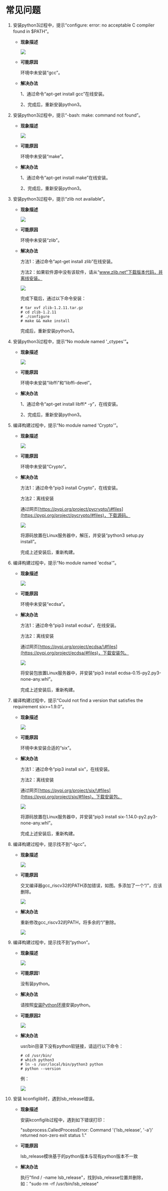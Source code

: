 # 常见问题<a name="ZH-CN_TOPIC_0000001053143860"></a>

1.  安装python3过程中，提示“configure: error: no acceptable C compiler found in $PATH”。
    -   **现象描述**

        ![](figures/zh-cn_image_0000001053782588.png)

    -   **可能原因**

        环境中未安装“gcc”。

    -   **解决办法**

        1、通过命令“apt-get install gcc”在线安装。

        2、完成后，重新安装python3。


2.  安装python3过程中，提示“-bash: make: command not found”。
    -   **现象描述**

        ![](figures/zh-cn_image_0000001053302604.png)

    -   **可能原因**

        环境中未安装“make”。

    -   **解决办法**

        1、通过命令“apt-get install make”在线安装。

        2、完成后，重新安装python3。


3.  安装python3过程中，提示“zlib not available”。
    -   **现象描述**

        ![](figures/zh-cn_image_0000001053183929.png)

    -   **可能原因**

        环境中未安装“zlib”。

    -   **解决办法**

        方法1：通过命令“apt-get install zlib”在线安装。

        方法2：如果软件源中没有该软件，请从“www.zlib.net”下载版本代码，并离线安装。

        ![](figures/10.png)

        完成下载后，通过以下命令安装：

        ```
        # tar xvf zlib-1.2.11.tar.gz
        # cd zlib-1.2.11
        # ./configure
        # make && make install
        ```

        完成后，重新安装python3。


4.  安装python3过程中，提示“No module named '\_ctypes'”**。**
    -   **现象描述**

        ![](figures/zh-cn_image_0000001052623895.png)


    -   **可能原因**

        环境中未安装“libffi”和“libffi-devel”。


    -   **解决办法**

        1、通过命令“apt-get install libffi\* -y”，在线安装。

        2、完成后，重新安装python3。


5.  编译构建过程中，提示“No module named 'Crypto'”。
    -   **现象描述**

        ![](figures/zh-cn_image_0000001052983874.png)


    -   **可能原因**

        环境中未安装“Crypto”。


    -   **解决办法**

        方法1：通过命令“pip3 install Crypto”，在线安装。

        方法2：离线安装

        通过网页[https://pypi.org/project/pycrypto/\#files](https://pypi.org/project/pycrypto/#files)，下载源码。

        ![](figures/zh-cn_image_0000001053462612.png)

        将源码放置在Linux服务器中，解压，并安装“python3 setup.py install”。

        完成上述安装后，重新构建。


6.  编译构建过程中，提示“No module named 'ecdsa'”。
    -   **现象描述**

        ![](figures/18.png)


    -   **可能原因**

        环境中未安装“ecdsa”。


    -   **解决办法**

        方法1：通过命令“pip3 install ecdsa”，在线安装。

        方法2：离线安装

        通过网页[https://pypi.org/project/ecdsa/\#files](https://pypi.org/project/ecdsa/#files)，下载安装包。

        ![](figures/zh-cn_image_0000001053022609.png)

        将安装包放置Linux服务器中，并安装“pip3 install ecdsa-0.15-py2.py3-none-any.whl”。

        完成上述安装后，重新构建。


7.  编译构建过程中，提示“Could not find a version that satisfies the requirement six\>=1.9.0”。
    -   **现象描述**

        ![](figures/zh-cn_image_0000001052862621.png)


    -   **可能原因**

        环境中未安装合适的“six”。


    -   **解决办法**

        方法1：通过命令“pip3 install six”，在线安装。

        方法2：离线安装

        通过网页[https://pypi.org/project/six/\#files](https://pypi.org/project/six/#files)，下载安装包。

        ![](figures/zh-cn_image_0000001052742629.png)

        将源码放置在Linux服务器中，并安装“pip3 install six-1.14.0-py2.py3-none-any.whl”。

        完成上述安装后，重新构建。


8.  编译构建过程中，提示找不到“-lgcc”。
    -   **现象描述**

        ![](figures/zh-cn_image_0000001053142611.png)


    -   **可能原因**

        交叉编译器gcc\_riscv32的PATH添加错误，如图。多添加了一个“/”，应该删除。

        ![](figures/zh-cn_image_0000001055682654.png)


    -   **解决办法**

        重新修改gcc\_riscv32的PATH，将多余的“/”删除。

        ![](figures/zh-cn_image_0000001054804171.png)


9.  编译构建过程中，提示找不到“python”。
    -   **现象描述**

        ![](figures/zh-cn_image_0000001055172843.png)


    -   **可能原因**1

        没有装python。

    -   **解决办法**

        请按照[安装Python环境](搭建环境.md#section126831816258)安装python。

    -   **可能原因2**

        ![](figures/zh-cn_image_0000001055372855.png)

    -   **解决办法**

        usr/bin目录下没有python软链接，请运行以下命令：

        ```
        # cd /usr/bin/
        # which python3
        # ln -s /usr/local/bin/python3 python
        # python --version
        ```

        例：

        ![](figures/zh-cn_image_0000001055012855.png)


10. 安装 kconfiglib时，遇到lsb\_release错误。
    -   **现象描述**

        安装kconfiglib过程中，遇到如下错误打印：

        "subprocess.CalledProcessError: Command '\('lsb\_release', '-a'\)' returned non-zero exit status 1."

    -   **可能原因**

        lsb\_release模块基于的python版本与现有python版本不一致

    -   **解决办法**

        执行"find / -name lsb\_release"，找到lsb\_release位置并删除，如："sudo rm -rf /usr/bin/lsb\_release"



